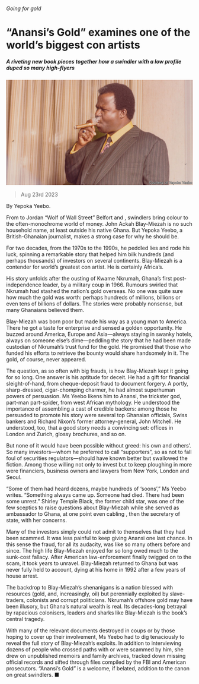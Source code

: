 ###### Going for gold

# “Anansi’s Gold” examines one of the world’s biggest con artists 

##### A riveting new book pieces together how a swindler with a low profile duped so many high-flyers 

![image](images/20230826_CUP003.jpg) 

> Aug 23rd 2023 

 By Yepoka Yeebo.

From  to Jordan “Wolf of Wall Street” Belfort and , swindlers bring colour to the often-monochrome world of money. John Ackah Blay-Miezah is no such household name, at least outside his native Ghana. But Yepoka Yeebo, a British-Ghanaian journalist, makes a strong case for why he should be. 

For two decades, from the 1970s to the 1990s, he peddled lies and rode his luck, spinning a remarkable story that helped him bilk hundreds (and perhaps thousands) of investors on several continents. Blay-Miezah is a contender for world’s greatest con artist. He is certainly Africa’s. 

His story unfolds after the ousting of Kwame Nkrumah, Ghana’s first post-independence leader, by a military coup in 1966. Rumours swirled that Nkrumah had stashed the nation’s gold overseas. No one was quite sure how much the gold was worth: perhaps hundreds of millions, billions or even tens of billions of dollars. The stories were probably nonsense, but many Ghanaians believed them.

Blay-Miezah was born poor but made his way as a young man to America. There he got a taste for enterprise and sensed a golden opportunity. He buzzed around America, Europe and Asia—always staying in swanky hotels, always on someone else’s dime—peddling the story that he had been made custodian of Nkrumah’s trust fund for the gold. He promised that those who funded his efforts to retrieve the bounty would share handsomely in it. The gold, of course, never appeared. 

The question, as so often with big frauds, is how Blay-Miezah kept it going for so long. One answer is his aptitude for deceit. He had a gift for financial sleight-of-hand, from cheque-deposit fraud to document forgery. A portly, sharp-dressed, cigar-chomping charmer, he had almost superhuman powers of persuasion. Ms Yeebo likens him to Anansi, the trickster god, part-man part-spider, from west African mythology. He understood the importance of assembling a cast of credible backers: among those he persuaded to promote his story were several top Ghanaian officials, Swiss bankers and Richard Nixon’s former attorney-general, John Mitchell. He understood, too, that a good story needs a convincing set: offices in London and Zurich, glossy brochures, and so on. 

But none of it would have been possible without greed: his own and others’. So many investors—whom he preferred to call “supporters”, so as not to fall foul of securities regulators—should have known better but swallowed the fiction. Among those willing not only to invest but to keep ploughing in more were financiers, business owners and lawyers from New York, London and Seoul. 

“Some of them had heard dozens, maybe hundreds of ‘soons’,” Ms Yeebo writes. “Something always came up. Someone had died. There had been some unrest.” Shirley Temple Black, the former child star, was one of the few sceptics to raise questions about Blay-Miezah while she served as ambassador to Ghana, at one point even cabling , then the secretary of state, with her concerns.

Many of the investors simply could not admit to themselves that they had been scammed. It was less painful to keep giving Anansi one last chance. In this sense the fraud, for all its audacity, was like so many others before and since. The high life Blay-Miezah enjoyed for so long owed much to the sunk-cost fallacy. After American law-enforcement finally twigged on to the scam, it took years to unravel. Blay-Miezah returned to Ghana but was never fully held to account, dying at his home in 1992 after a few years of house arrest. 

The backdrop to Blay-Miezah’s shenanigans is a nation blessed with resources (gold,  and, increasingly, oil) but perennially exploited by slave-traders, colonists and corrupt politicians. Nkrumah’s offshore gold may have been illusory, but Ghana’s natural wealth is real. Its decades-long betrayal by rapacious colonisers, leaders and sharks like Blay-Miezah is the book’s central tragedy.

With many of the relevant documents destroyed in coups or by those hoping to cover up their involvement, Ms Yeebo had to dig tenaciously to reveal the full story of Blay-Miezah’s exploits. In addition to interviewing dozens of people who crossed paths with or were scammed by him, she drew on unpublished memoirs and family archives, tracked down missing official records and sifted through files compiled by the FBI and American prosecutors. “Anansi’s Gold” is a welcome, if belated, addition to the canon on great swindlers. ■


